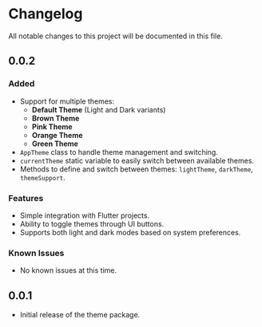 # Changelog

All notable changes to this project will be documented in this file.

## 0.0.2
### Added
- Support for multiple themes:
    - **Default Theme** (Light and Dark variants)
    - **Brown Theme**
    - **Pink Theme**
    - **Orange Theme**
    - **Green Theme**
- `AppTheme` class to handle theme management and switching.
- `currentTheme` static variable to easily switch between available themes.
- Methods to define and switch between themes: `lightTheme`, `darkTheme`, `themeSupport`.

### Features
- Simple integration with Flutter projects.
- Ability to toggle themes through UI buttons.
- Supports both light and dark modes based on system preferences.

### Known Issues
- No known issues at this time.


## 0.0.1
- Initial release of the theme package.

